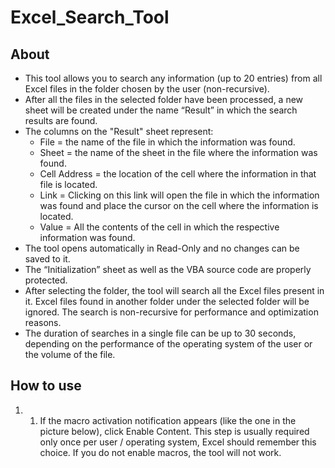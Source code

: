 # Excel_Search_Tool

## About

* This tool allows you to search any information (up to 20 entries) from all Excel files in the folder chosen by the user (non-recursive).
* After all the files in the selected folder have been processed, a new sheet will be created under the name “Result” in which the search results are found.
* The columns on the "Result" sheet represent:
  * File = the name of the file in which the information was found.
  * Sheet = the name of the sheet in the file where the information was found.
  * Cell Address = the location of the cell where the information in that file is located.
  * Link = Clicking on this link will open the file in which the information was found and place the cursor on the cell where the information is located.
  * Value = All the contents of the cell in which the respective information was found.
* The tool opens automatically in Read-Only and no changes can be saved to it.
* The “Initialization” sheet as well as the VBA source code are properly protected.
* After selecting the folder, the tool will search all the Excel files present in it. Excel files found in another folder under the selected folder will be ignored. The search is non-recursive for performance and optimization reasons.
* The duration of searches in a single file can be up to 30 seconds, depending on the performance of the operating system of the user or the volume of the file.

## How to use

1. 1.	If the macro activation notification appears (like the one in the picture below), click Enable Content. This step is usually required only once per user / operating system, Excel should remember this choice. If you do not enable macros, the tool will not work.
